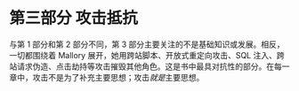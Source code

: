 # 第三部分 攻击抵抗

与第 1 部分和第 2 部分不同，第 3 部分主要关注的不是基础知识或发展。相反，一切都围绕着 Mallory 展开，她用跨站脚本、开放式重定向攻击、SQL 注入、跨站请求伪造、点击劫持等攻击摧毁其他角色。这是书中最具对抗性的部分。在每一章中，攻击不是为了补充主要思想；攻击*就是*主要思想。
